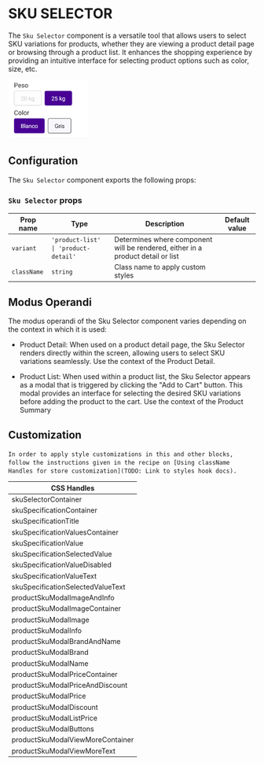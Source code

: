 # SKU SELECTOR

The `Sku Selector` component is a versatile tool that allows users to select SKU variations for products, whether they are viewing a product detail page or browsing through a product list. It enhances the shopping experience by providing an intuitive interface for selecting product options such as color, size, etc.

![SkuSelector](./SkuSelector.png)

## Configuration

The `Sku Selector` component exports the following props:

### `Sku Selector` props

| Prop name    | Type            | Description    | Default value                                                                                                                               |
| ------------ | --------------- | --------------------------------------------------------------------------------------------------------------------------------------------- | ---------- |
| `variant`      | `'product-list' \| 'product-detail'`       | Determines where component will be rendered, either in a product detail or list       |         |
| `className`      | `string`       | Class name to apply custom styles         |         |


## Modus Operandi

The modus operandi of the Sku Selector component varies depending on the context in which it is used:

- Product Detail: When used on a product detail page, the Sku Selector renders directly within the screen, allowing users to select SKU variations seamlessly. Use the context of the Product Detail.

- Product List: When used within a product list, the Sku Selector appears as a modal that is triggered by clicking the "Add to Cart" button. This modal provides an interface for selecting the desired SKU variations before adding the product to the cart. Use the context of the Product Summary

## Customization

`In order to apply style customizations in this and other blocks, follow the instructions given in the recipe on [Using className Handles for store customization](TODO: Link to styles hook docs).`

| CSS Handles |
| ----------- |
| skuSelectorContainer |
| skuSpecificationContainer |
| skuSpecificationTitle |
| skuSpecificationValuesContainer |
| skuSpecificationValue |
| skuSpecificationSelectedValue |
| skuSpecificationValueDisabled |
| skuSpecificationValueText |
| skuSpecificationSelectedValueText |
| productSkuModalImageAndInfo |
| productSkuModalImageContainer |
| productSkuModalImage |
| productSkuModalInfo |
| productSkuModalBrandAndName |
| productSkuModalBrand |
| productSkuModalName |
| productSkuModalPriceContainer |
| productSkuModalPriceAndDiscount |
| productSkuModalPrice |
| productSkuModalDiscount |
| productSkuModalListPrice |
| productSkuModalButtons |
| productSkuModalViewMoreContainer |
| productSkuModalViewMoreText |

